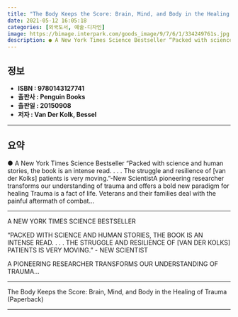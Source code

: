 ```yaml
---
title: "The Body Keeps the Score: Brain, Mind, and Body in the Healing of Trauma (Paperback)"
date: 2021-05-12 16:05:18
categories: [외국도서, 예술-디자인]
image: https://bimage.interpark.com/goods_image/9/7/6/1/334249761s.jpg
description: ● A New York Times Science Bestseller “Packed with science and human stories, the book is an intense read. . . . The struggle and resilience of [van der Kolks]
---
```


## **정보**

- **ISBN : 9780143127741**
- **출판사 : Penguin Books**
- **출판일 : 20150908**
- **저자 : Van Der Kolk, Bessel**

------



## **요약**

●  A New York Times Science Bestseller “Packed with science and human stories, the book is an intense read. . . . The struggle and resilience of [van der Kolks] patients is very moving.”-New ScientistA pioneering researcher transforms our understanding of trauma and offers a bold new paradigm for healing Trauma is a fact of life. Veterans and their families deal with the painful aftermath of combat...

------

 A NEW YORK TIMES SCIENCE BESTSELLER 

“PACKED WITH SCIENCE AND HUMAN STORIES, THE BOOK IS AN INTENSE READ. . . . THE STRUGGLE AND RESILIENCE OF [VAN DER KOLKS] PATIENTS IS VERY MOVING.” - NEW SCIENTIST

A PIONEERING RESEARCHER TRANSFORMS OUR UNDERSTANDING OF TRAUMA... 

------


The Body Keeps the Score: Brain, Mind, and Body in the Healing of Trauma (Paperback) 

------


